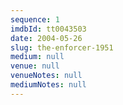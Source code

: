 ```yaml
---
sequence: 1
imdbId: tt0043503
date: 2004-05-26
slug: the-enforcer-1951
medium: null
venue: null
venueNotes: null
mediumNotes: null
---
```


